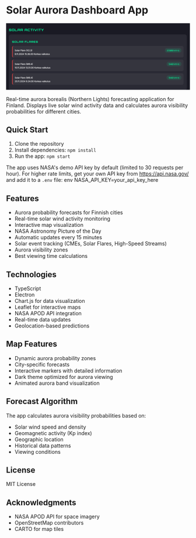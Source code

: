 # Solar Aurora Dashboard App

![Solar Aurora Dashboard Screenshot](screenshot.png)

Real-time aurora borealis (Northern Lights) forecasting application for Finland. Displays live solar wind activity data and calculates aurora visibility probabilities for different cities.

## Quick Start
1. Clone the repository
2. Install dependencies: `npm install`
3. Run the app: `npm start`

The app uses NASA's demo API key by default (limited to 30 requests per hour). 
For higher rate limits, get your own API key from https://api.nasa.gov/ 
and add it to a `.env` file:
env
NASA_API_KEY=your_api_key_here

## Features
- Aurora probability forecasts for Finnish cities
- Real-time solar wind activity monitoring
- Interactive map visualization
- NASA Astronomy Picture of the Day
- Automatic updates every 15 minutes
- Solar event tracking (CMEs, Solar Flares, High-Speed Streams)
- Aurora visibility zones
- Best viewing time calculations

## Technologies
- TypeScript
- Electron
- Chart.js for data visualization
- Leaflet for interactive maps
- NASA APOD API integration
- Real-time data updates
- Geolocation-based predictions

## Map Features
- Dynamic aurora probability zones
- City-specific forecasts
- Interactive markers with detailed information
- Dark theme optimized for aurora viewing
- Animated aurora band visualization

## Forecast Algorithm
The app calculates aurora visibility probabilities based on:
- Solar wind speed and density
- Geomagnetic activity (Kp index)
- Geographic location
- Historical data patterns
- Viewing conditions

## License
MIT License

## Acknowledgments
- NASA APOD API for space imagery
- OpenStreetMap contributors
- CARTO for map tiles
